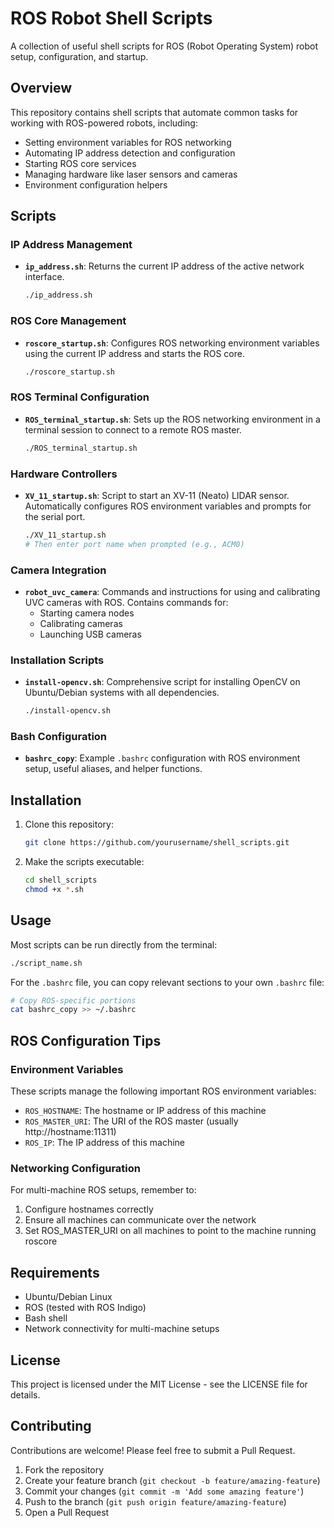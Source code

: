 # ROS Robot Shell Scripts

A collection of useful shell scripts for ROS (Robot Operating System) robot setup, configuration, and startup.

## Overview

This repository contains shell scripts that automate common tasks for working with ROS-powered robots, including:

- Setting environment variables for ROS networking
- Automating IP address detection and configuration
- Starting ROS core services
- Managing hardware like laser sensors and cameras
- Environment configuration helpers

## Scripts

### IP Address Management

- **`ip_address.sh`**: Returns the current IP address of the active network interface.
  ```bash
  ./ip_address.sh
  ```

### ROS Core Management

- **`roscore_startup.sh`**: Configures ROS networking environment variables using the current IP address and starts the ROS core.
  ```bash
  ./roscore_startup.sh
  ```

### ROS Terminal Configuration

- **`ROS_terminal_startup.sh`**: Sets up the ROS networking environment in a terminal session to connect to a remote ROS master.
  ```bash
  ./ROS_terminal_startup.sh
  ```

### Hardware Controllers

- **`XV_11_startup.sh`**: Script to start an XV-11 (Neato) LIDAR sensor. Automatically configures ROS environment variables and prompts for the serial port.
  ```bash
  ./XV_11_startup.sh
  # Then enter port name when prompted (e.g., ACM0)
  ```

### Camera Integration

- **`robot_uvc_camera`**: Commands and instructions for using and calibrating UVC cameras with ROS. Contains commands for:
  - Starting camera nodes
  - Calibrating cameras
  - Launching USB cameras

### Installation Scripts

- **`install-opencv.sh`**: Comprehensive script for installing OpenCV on Ubuntu/Debian systems with all dependencies.
  ```bash
  ./install-opencv.sh
  ```

### Bash Configuration

- **`bashrc_copy`**: Example `.bashrc` configuration with ROS environment setup, useful aliases, and helper functions.

## Installation

1. Clone this repository:
   ```bash
   git clone https://github.com/yourusername/shell_scripts.git
   ```

2. Make the scripts executable:
   ```bash
   cd shell_scripts
   chmod +x *.sh
   ```

## Usage

Most scripts can be run directly from the terminal:

```bash
./script_name.sh
```

For the `.bashrc` file, you can copy relevant sections to your own `.bashrc` file:

```bash
# Copy ROS-specific portions
cat bashrc_copy >> ~/.bashrc
```

## ROS Configuration Tips

### Environment Variables

These scripts manage the following important ROS environment variables:

- `ROS_HOSTNAME`: The hostname or IP address of this machine
- `ROS_MASTER_URI`: The URI of the ROS master (usually http://hostname:11311)
- `ROS_IP`: The IP address of this machine

### Networking Configuration

For multi-machine ROS setups, remember to:
1. Configure hostnames correctly
2. Ensure all machines can communicate over the network
3. Set ROS_MASTER_URI on all machines to point to the machine running roscore

## Requirements

- Ubuntu/Debian Linux
- ROS (tested with ROS Indigo)
- Bash shell
- Network connectivity for multi-machine setups

## License

This project is licensed under the MIT License - see the LICENSE file for details.

## Contributing

Contributions are welcome! Please feel free to submit a Pull Request.

1. Fork the repository
2. Create your feature branch (`git checkout -b feature/amazing-feature`)
3. Commit your changes (`git commit -m 'Add some amazing feature'`)
4. Push to the branch (`git push origin feature/amazing-feature`)
5. Open a Pull Request
